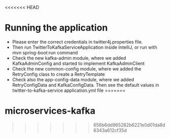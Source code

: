<<<<<<< HEAD
# Running the application
- Please enter the correct credentials in twitter4j.properties file.
- Then run TwitterToKafkaServiceApplication inside IntelliJ, or run with mvn spring-boot:run command
- Check the new kafka-admin module, where we added KafkaAdminConfig and started to implement KafkaAdminClient
- Check the new common-config module, where we added the RetryConfig class to create a RetryTemplate
- Check also the app-config-data module, where we added RetryConfigData and KafkaConfigData. Then see the default values in twitter-to-kafka-service application.yml file
=======
# microservices-kafka
>>>>>>> 656b6dd965282b6221e0d01da8d6343a612cf35d
